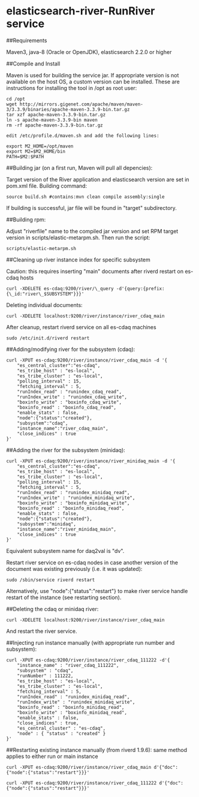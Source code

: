 elasticsearch-river-RunRiver service
==========================

##Requirements

Maven3, java-8 (Oracle or OpenJDK), elasticsearch 2.2.0 or higher

##Compile and Install

Maven is used for building the service jar. If appropriate version is not available on the host OS, a custom version can be installed.
These are instructions for installing the tool in /opt as root user:
```
cd /opt
wget http://mirrors.gigenet.com/apache/maven/maven-3/3.3.9/binaries/apache-maven-3.3.9-bin.tar.gz
tar xzf apache-maven-3.3.9-bin.tar.gz
ln -s apache-maven-3.3.9-bin maven
rm -rf apache-maven-3.3.9-bin.tar.gz

edit /etc/profile.d/maven.sh and add the following lines:

export M2_HOME=/opt/maven
export M2=$M2_HOME/bin
PATH=$M2:$PATH
```
##Building jar (on a first run, Maven will pull all depencies):

Target version of the River application and elasticsearch version are set in pom.xml file. Building command:
```
source build.sh #contains:mvn clean compile assembly:single
```
If building is successful, jar file will be found in "target" subdirectory.

##Building rpm:

Adjust "riverfile" name to the compiled jar version and set RPM target version in scripts/elastic-metarpm.sh. Then run the script:
```
scripts/elastic-metarpm.sh
```
##Cleaning up river instance index for specific subsystem 

Caution: this requires inserting "main" documents after riverd restart on es-cdaq hosts
```
curl -XDELETE es-cdaq:9200/river/\_query -d'{query:{prefix:{\_id:"river\_$SUBSYSTEM"}}}'
```
Deleting individual documents:
```
curl -XDELETE localhost:9200/river/instance/river_cdaq_main
```
After cleanup, restart riverd service on all es-cdaq machines
```
sudo /etc/init.d/riverd restart
```
##Adding/modifying river for the subsystem (cdaq):
```
curl -XPUT es-cdaq:9200/river/instance/river_cdaq_main -d '{
    "es_central_cluster":"es-cdaq",
    "es_tribe_host" : "es-local",
    "es_tribe_cluster" : "es-local",
    "polling_interval" : 15,
    "fetching_interval" : 5,
    "runIndex_read" : "runindex_cdaq_read",
    "runIndex_write" : "runindex_cdaq_write",
    "boxinfo_write" : "boxinfo_cdaq_write",
    "boxinfo_read" : "boxinfo_cdaq_read",
    "enable_stats" : false,
    "node":{"status":"created"},
    "subsystem":"cdaq", 
    "instance_name":"river_cdaq_main",
    "close_indices" : true
}'
```
##Adding the river for the subsystem (minidaq):
```
curl -XPUT es-cdaq:9200/river/instance/river_minidaq_main -d '{
    "es_central_cluster":"es-cdaq",
    "es_tribe_host" : "es-local",
    "es_tribe_cluster" : "es-local",
    "polling_interval" : 15,
    "fetching_interval" : 5,
    "runIndex_read" : "runindex_minidaq_read",
    "runIndex_write" : "runindex_minidaq_write",
    "boxinfo_write" : "boxinfo_minidaq_write",
    "boxinfo_read" : "boxinfo_minidaq_read",
    "enable_stats" : false,
    "node":{"status":"created"},
    "subsystem":"minidaq", 
    "instance_name":"river_minidaq_main",
    "close_indices" : true
}'
```
Equivalent subsystem name for daq2val is "dv".

Restart river service on es-cdaq nodes in case another version of the document was existing previously (i.e. it was updated):
```
sudo /sbin/service riverd restart
```
Alternatively, use "node":{"status":"restart"} to make river service handle restart of the instance (see restarting section).

##Deleting the cdaq or minidaq river:
```
curl -XDELETE localhost:9200/river/instance/river_cdaq_main
```
And restart the river service.

##Injecting run instance manually (with appropriate run number and subsystem):
```
curl -XPUT es-cdaq:9200/river/instance/river_cdaq_111222 -d'{
    "instance_name" : "river_cdaq_111222",
    "subsystem" : "cdaq",
    "runNumber" : 111222,
    "es_tribe_host" : "es-local",
    "es_tribe_cluster" : "es-local",
    "fetching_interval" : 5,
    "runIndex_read" : "runindex_minidaq_read",
    "runIndex_write" : "runindex_minidaq_write",
    "boxinfo_read" : "boxinfo_minidaq_read",
    "boxinfo_write" : "boxinfo_minidaq_read",
    "enable_stats" : false,
    "close_indices" : true,
    "es_central_cluster" : "es-cdaq",
    "node" : { "status" : "created" }
}'
```

##Restarting existing instance manually (from riverd 1.9.6):
same method applies to either run or main instance
```
curl -XPUT es-cdaq:9200/river/instance/river_cdaq_main d'{"doc":{"node":{"status":"restart"}}}'

curl -XPUT es-cdaq:9200/river/instance/river_cdaq_111222 d'{"doc":{"node":{"status":"restart"}}}'
```
